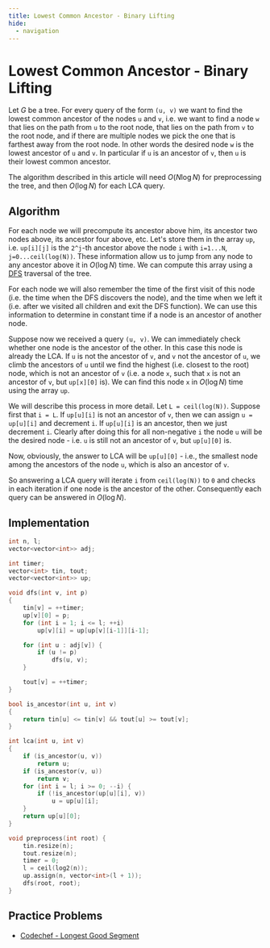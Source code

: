 ```yaml
---
title: Lowest Common Ancestor - Binary Lifting 
hide:
  - navigation
---
```

# Lowest Common Ancestor - Binary Lifting

Let $G$ be a tree.
For every query of the form `(u, v)` we want to find the lowest common ancestor of the nodes `u` and `v`, i.e. we want to find a node `w` that lies on the path from `u` to the root node, that lies on the path from `v` to the root node, and if there are multiple nodes we pick the one that is farthest away from the root node.
In other words the desired node `w` is the lowest ancestor of `u` and `v`.
In particular if `u` is an ancestor of `v`, then `u` is their lowest common ancestor.

The algorithm described in this article will need $O(N \log N)$ for preprocessing the tree, and then $O(\log N)$ for each LCA query.

## Algorithm

For each node we will precompute its ancestor above him, its ancestor two nodes above, its ancestor four above, etc.
Let's store them in the array `up`, i.e. `up[i][j]` is the `2^j`-th ancestor above the node `i` with `i=1...N`, `j=0...ceil(log(N))`.
These information allow us to jump from any node to any ancestor above it in $O(\log N)$ time.
We can compute this array using a [DFS](depth-first-search.md) traversal of the tree.

For each node we will also remember the time of the first visit of this node (i.e. the time when the DFS discovers the node), and the time when we left it (i.e. after we visited all children and exit the DFS function).
We can use this information to determine in constant time if a node is an ancestor of another node.

Suppose now we received a query `(u, v)`.
We can immediately check whether one node is the ancestor of the other.
In this case this node is already the LCA.
If `u` is not the ancestor of `v`, and `v` not the ancestor of `u`, we climb the ancestors of `u` until we find the highest (i.e. closest to the root) node, which is not an ancestor of `v` (i.e. a node `x`, such that `x` is not an ancestor of `v`, but `up[x][0]` is).
We can find this node `x` in $O(\log N)$ time using the array `up`.

We will describe this process in more detail.
Let `L = ceil(log(N))`.
Suppose first that `i = L`.
If `up[u][i]` is not an ancestor of `v`, then we can assign `u = up[u][i]` and decrement `i`.
If `up[u][i]` is an ancestor, then we just decrement `i`.
Clearly after doing this for all non-negative `i` the node `u` will be the desired node - i.e. `u` is still not an ancestor of `v`, but `up[u][0]` is.

Now, obviously, the answer to LCA will be `up[u][0]` - i.e., the smallest node among the ancestors of the node `u`, which is also an ancestor of `v`.

So answering a LCA query will iterate `i` from `ceil(log(N))` to `0` and checks in each iteration if one node is the ancestor of the other.
Consequently each query can be answered in $O(\log N)$.

## Implementation

```cpp
int n, l;
vector<vector<int>> adj;

int timer;
vector<int> tin, tout;
vector<vector<int>> up;

void dfs(int v, int p)
{
    tin[v] = ++timer;
    up[v][0] = p;
    for (int i = 1; i <= l; ++i)
        up[v][i] = up[up[v][i-1]][i-1];

    for (int u : adj[v]) {
        if (u != p)
            dfs(u, v);
    }

    tout[v] = ++timer;
}

bool is_ancestor(int u, int v)
{
    return tin[u] <= tin[v] && tout[u] >= tout[v];
}

int lca(int u, int v)
{
    if (is_ancestor(u, v))
        return u;
    if (is_ancestor(v, u))
        return v;
    for (int i = l; i >= 0; --i) {
        if (!is_ancestor(up[u][i], v))
            u = up[u][i];
    }
    return up[u][0];
}

void preprocess(int root) {
    tin.resize(n);
    tout.resize(n);
    timer = 0;
    l = ceil(log2(n));
    up.assign(n, vector<int>(l + 1));
    dfs(root, root);
}
```
## Practice Problems

* [Codechef - Longest Good Segment](https://www.codechef.com/problems/LGSEG)
